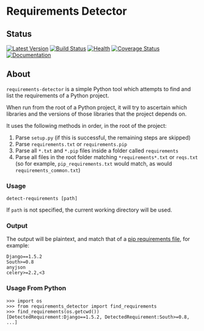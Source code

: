 # Requirements Detector

## Status

[![Latest Version](https://img.shields.io/pypi/v/requirements-detector.svg?label=version&style=flat)](https://pypi.python.org/pypi/requirements-detector)
[![Build Status](https://travis-ci.org/landscapeio/requirements-detector.png?branch=master)](https://travis-ci.org/landscapeio/requirements-detector)
[![Health](https://landscape.io/github/landscapeio/requirements-detector/master/landscape.svg?style=flat)](https://landscape.io/github/landscapeio/requirements-detector/master)
[![Coverage Status](https://img.shields.io/coveralls/landscapeio/requirements-detector.svg?style=flat)](https://coveralls.io/r/landscapeio/requirements-detector)
[![Documentation](https://readthedocs.org/projects/requirements-detector/badge/?version=master)](https://readthedocs.org/projects/requirements-detector/)

## About

`requirements-detector` is a simple Python tool which attempts to find and list the requirements of a Python project. 

When run from the root of a Python project, it will try to ascertain which libraries and the versions of those libraries that the project depends on.

It uses the following methods in order, in the root of the project:

1. Parse `setup.py` (if this is successful, the remaining steps are skipped)
2. Parse `requirements.txt` or `requirements.pip`
3. Parse all `*.txt` and `*.pip` files inside a folder called `requirements`
4. Parse all files in the root folder matching `*requirements*.txt` or `reqs.txt` (so for example, `pip_requirements.txt` would match, as would `requirements_common.txt`)

### Usage

```
detect-requirements [path]
```
If `path` is not specified, the current working directory will be used.

### Output

The output will be plaintext, and match that of a [pip requirements file](http://www.pip-installer.org/en/latest/logic.html), for example:

```
Django==1.5.2
South>=0.8
anyjson
celery>=2.2,<3
```

### Usage From Python

```
>>> import os
>>> from requirements_detector import find_requirements
>>> find_requirements(os.getcwd())
[DetectedRequirement:Django==1.5.2, DetectedRequirement:South>=0.8, ...]
```
